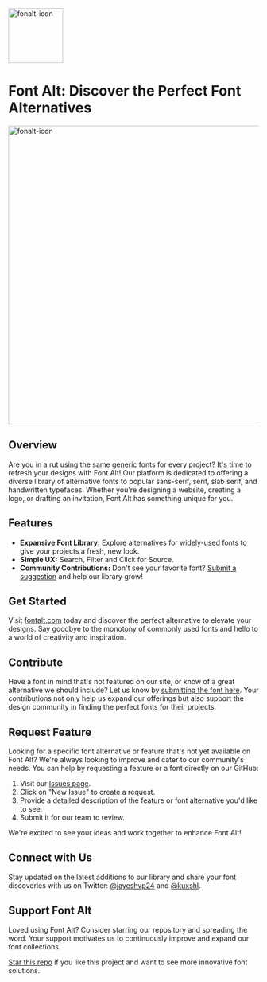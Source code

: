 <img width="110" alt="fonalt-icon" src="https://github.com/JayeshVP24/fontalt/assets/59532173/b756f49c-fc74-4e89-aec2-a7571b640cad">

# Font Alt: Discover the Perfect Font Alternatives

<img width="600" alt="fonalt-icon" src="https://github.com/JayeshVP24/fontalt/assets/96841144/b5beece1-1bdb-4803-a0d6-c25ce9b24dfc">

## Overview

Are you in a rut using the same generic fonts for every project? It's time to refresh your designs with Font Alt! Our platform is dedicated to offering a diverse library of alternative fonts to popular sans-serif, serif, slab serif, and handwritten typefaces. Whether you're designing a website, creating a logo, or drafting an invitation, Font Alt has something unique for you.

## Features

- **Expansive Font Library:** Explore alternatives for widely-used fonts to give your projects a fresh, new look.
- **Simple UX:** Search, Filter and Click for Source.
- **Community Contributions:** Don't see your favorite font? [Submit a suggestion](https://tally.so/r/3lddgV) and help our library grow!

## Get Started

Visit [fontalt.com](https://fontalt.com/) today and discover the perfect alternative to elevate your designs. Say goodbye to the monotony of commonly used fonts and hello to a world of creativity and inspiration.

## Contribute

Have a font in mind that's not featured on our site, or know of a great alternative we should include? Let us know by [submitting the font here](https://tally.so/r/3lddgV). Your contributions not only help us expand our offerings but also support the design community in finding the perfect fonts for their projects.

## Request Feature

Looking for a specific font alternative or feature that's not yet available on Font Alt? We're always looking to improve and cater to our community's needs. You can help by requesting a feature or a font directly on our GitHub:

1. Visit our [Issues page](https://github.com/JayeshVP24/fontalt/issues).
2. Click on "New Issue" to create a request.
3. Provide a detailed description of the feature or font alternative you'd like to see.
4. Submit it for our team to review.

We're excited to see your ideas and work together to enhance Font Alt!

## Connect with Us

Stay updated on the latest additions to our library and share your font discoveries with us on Twitter: [@jayeshvp24](https://twitter.com/jayeshvp24) and [@kuxshl](https://twitter.com/kuxshl).

## Support Font Alt

Loved using Font Alt? Consider starring our repository and spreading the word. Your support motivates us to continuously improve and expand our font collections.

[Star this repo](https://github.com/JayeshVP24/fontalt/stargazers) if you like this project and want to see more innovative font solutions.
